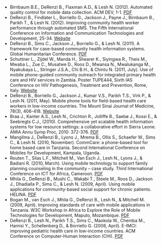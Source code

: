 - Birnbaum B.E., DeRenzi B., Flaxman A.D., & Lesh N. (2012). Automated quality control for mobile data collection. ACM DEV, 1-1. [PDF](http://homes.cs.washington.edu/~bderenzi/Papers/dev2012.pdf)
- DeRenzi B., Findlater L., Borriello G., Jackson J., Payne J., Birnbaum B., Parikh T., & Lesh N. (2012). Improving community health worker performance through automated SMS. The Fifth International Conference on Information and Communication Technologies and Development, 25-34. [Website](http://dl.acm.org/citation.cfm?id=2160677)
- DeRenzi B., Sims C., Jackson J., Borriello G., & Lesh N. (2011). A framework for case-based community health information systems. Global Humanitarian Conference. [PDF](http://homes.cs.washington.edu/~bderenzi/Papers/derenzi_ghtc2011.pdf)
- Schuttner L., Zijdel W., Manda H., Shearer K., Siyingwa R., Theis M., Mwaba L., Zue C., Musatwe D., Roos D., Mwansa N., Mwalukanga M., Nyakubaya L., Stringer J.S.A., Chi B.H., & Chintu N. (2011, July). Use of mobile phone-guided community outreach for integrated primary health care and HIV services in Zambia. Poster TUPE444, Sixth IAS Conference on HIV Pathogenesis, Treatment and Prevention, Rome, Italy. [Website](http://pag.ias2011.org/Abstracts.aspx?AID=3308)
- DeRenzi B., Borriello G., Jackson J., Kumar V.S., Parikh T.S., Virk P., & Lesh N. (2011, May). Mobile phone tools for field-based health care workers in low-income countries. The Mount Sinai Journal of Medicine, 78(3), 406-418. [Website](http://www.ncbi.nlm.nih.gov/pubmed/21598267)
- Braa J., Kanter A.S., Lesh N., Crichton R., Jolliffe B., Saebø J., Kossi E., & Seebregts C.J., (2010). Comprehensive yet scalable health information systems for low resource settings: a collaborative effort in Sierra Leone. AMIA Annu Symp Proc, 2010: 372-376. [PDF](http://www.ncbi.nlm.nih.gov/pmc/articles/PMC3041283/)
- Mangilma J., DeRenzi B., Lyons J., Mrema B., Ollis S., Schaefer W., Sims C., & Lesh N. (2010, November). CommCare: a phone-based tool for home based care in Tanzania. Second International Conference on Mobiles for Development, Kampala, Uganda.
- Routen T., Silas L.F., Mitchell M., Van Esch J., Lesh N., Lyons J., & Badiani R. (2010, March). Using mobile technology to support family planning counseling in the community – case study. Third International Conference on ICT for Africa, Cameroon. [PDF](http://d-tree.org/wp-content/uploads/2010/05/Yaounde-March-2010-Family-Planning1.pdf)
- Mhila G., DeRenzi B., Mushi C., Wakabi T., Steele M., Roos D., Jackson J., Dhadialla P., Sims C., & Lesh N. (2009, April). Using mobile applications for community-based social support for chronic patients. HELINA. [PDF](http://www.commcarehq.org/pdfs/mhila.pdf)
- Bogan M., van Esch J., Mhila G., DeRenzi B., Lesh N., & Mitchell M. (2009, April). Improving standards of care with mobile applications in Tanzania. W3C Workshop in Africa to Explore the Role of Mobile Technologies for Development, Maputo, Mozambique. [PDF](http://www.w3.org/2008/10/MW4D_WS/papers/dtree.pdf)
- DeRenzi B., Lesh N., Parikh T.S., Sims C., Maokola W., Chemba M., Hamisi Y., Schellenberg D., & Borriello  G. (2008, April). E-IMCI: improving pediatric health care in low-income countries. ACM Conference on Computer-Human Interaction (CHI). [PDF](http://homes.cs.washington.edu/~bderenzi/Papers/chi1104-bderenzi.pdf)
